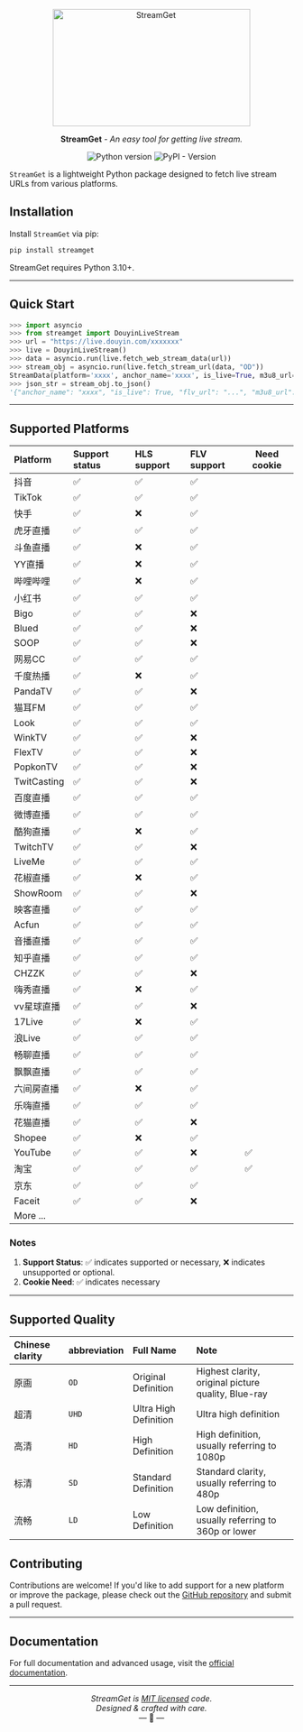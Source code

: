 <p align="center">
  <a href="https://streamget.readthedocs.io"><img width="350" height="208" src="https://raw.githubusercontent.com/ihmily/streamget/main/docs/img/eagle.png" alt='StreamGet'></a>
</p>

<p align="center"><strong>StreamGet</strong> <em>- An easy tool  for getting live stream.</em></p>

<p align="center">
<img alt="Python version" src="https://img.shields.io/badge/python-3.10%2B-blue.svg">
<img alt="PyPI - Version" src="https://img.shields.io/pypi/v/streamget?color=green">
</p>


`StreamGet` is a lightweight Python package designed to fetch live stream URLs from various platforms.

## Installation

Install `StreamGet` via pip:

```bash
pip install streamget
```

StreamGet requires Python 3.10+.

------

## Quick Start

```python
>>> import asyncio
>>> from streamget import DouyinLiveStream
>>> url = "https://live.douyin.com/xxxxxxx"
>>> live = DouyinLiveStream()
>>> data = asyncio.run(live.fetch_web_stream_data(url))
>>> stream_obj = asyncio.run(live.fetch_stream_url(data, "OD"))
StreamData(platform='xxxx', anchor_name='xxxx', is_live=True, m3u8_url="xxx"...)
>>> json_str = stream_obj.to_json()
'{"anchor_name": "xxxx", "is_live": True, "flv_url": "...", "m3u8_url": "..."}'
```

------

## Supported Platforms

| Platform    | Support status | HLS support | FLV support | Need cookie |
| :---------- | :------------- | :---------- | :---------- | ----------- |
| 抖音        | ✅              | ✅           | ✅           |             |
| TikTok      | ✅              | ✅           | ✅           |             |
| 快手        | ✅              | ❌           | ✅           |             |
| 虎牙直播    | ✅              | ✅           | ✅           |             |
| 斗鱼直播    | ✅              | ❌           | ✅           |             |
| YY直播      | ✅              | ❌           | ✅           |             |
| 哔哩哔哩    | ✅              | ❌           | ✅           |             |
| 小红书      | ✅              | ✅           | ✅           |             |
| Bigo        | ✅              | ✅           | ❌           |             |
| Blued       | ✅              | ✅           | ❌           |             |
| SOOP        | ✅              | ✅           | ❌           |             |
| 网易CC      | ✅              | ✅           | ✅           |             |
| 千度热播    | ✅              | ❌           | ✅           |             |
| PandaTV     | ✅              | ✅           | ❌           |             |
| 猫耳FM      | ✅              | ✅           | ✅           |             |
| Look        | ✅              | ✅           | ✅           |             |
| WinkTV      | ✅              | ✅           | ❌           |             |
| FlexTV      | ✅              | ✅           | ❌           |             |
| PopkonTV    | ✅              | ✅           | ❌           |             |
| TwitCasting | ✅              | ✅           | ❌           |             |
| 百度直播    | ✅              | ✅           | ✅           |             |
| 微博直播    | ✅              | ✅           | ✅           |             |
| 酷狗直播    | ✅              | ❌           | ✅           |             |
| TwitchTV    | ✅              | ✅           | ❌           |             |
| LiveMe      | ✅              | ✅           | ✅           |             |
| 花椒直播    | ✅              | ❌           | ✅           |             |
| ShowRoom    | ✅              | ✅           | ❌           |             |
| 映客直播    | ✅              | ✅           | ✅           |             |
| Acfun       | ✅              | ✅           | ✅           |             |
| 音播直播    | ✅              | ✅           | ✅           |             |
| 知乎直播    | ✅              | ✅           | ✅           |             |
| CHZZK       | ✅              | ✅           | ❌           |             |
| 嗨秀直播    | ✅              | ❌           | ✅           |             |
| vv星球直播  | ✅              | ✅           | ❌           |             |
| 17Live      | ✅              | ❌           | ✅           |             |
| 浪Live      | ✅              | ✅           | ✅           |             |
| 畅聊直播    | ✅              | ✅           | ✅           |             |
| 飘飘直播    | ✅              | ✅           | ✅           |             |
| 六间房直播  | ✅              | ❌           | ✅           |             |
| 乐嗨直播    | ✅              | ✅           | ✅           |             |
| 花猫直播    | ✅              | ✅           | ❌           |             |
| Shopee      | ✅              | ❌           | ✅           |             |
| YouTube     | ✅              | ✅           | ❌           | ✅           |
| 淘宝        | ✅              | ✅           | ✅           | ✅           |
| 京东        | ✅              | ✅           | ✅           |             |
| Faceit      | ✅              | ✅           | ❌           |             |
| More ...    |                |             |             |             |

### Notes

1. **Support Status**: ✅ indicates supported or necessary, ❌ indicates unsupported or optional.
1. **Cookie Need**: ✅ indicates necessary

------

## Supported Quality

| Chinese clarity | abbreviation | Full Name             | Note                                                |
| :-------------- | :----------- | :-------------------- | :-------------------------------------------------- |
| 原画            | `OD`         | Original Definition   | Highest clarity, original picture quality, Blue-ray |
| 超清            | `UHD`        | Ultra High Definition | Ultra high definition                               |
| 高清            | `HD`         | High Definition       | High definition, usually referring to 1080p         |
| 标清            | `SD`         | Standard Definition   | Standard clarity, usually referring to 480p         |
| 流畅            | `LD`         | Low Definition        | Low definition, usually referring to 360p or lower  |

## Contributing

Contributions are welcome! If you'd like to add support for a new platform or improve the package, please check out the [GitHub repository](https://github.com/ihmily/streamget) and submit a pull request.

------

## Documentation

For full documentation and advanced usage, visit the [official documentation](https://streamget.readthedocs.io/).

------

<p align="center"><i>StreamGet is <a href="https://github.com/ihmily/streamget/blob/main/LICENSE.md">MIT licensed</a> code.<br/>Designed & crafted with care.</i><br/>&mdash; 🦅 &mdash;</p>

